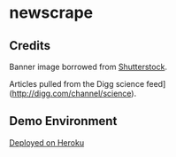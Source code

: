 # newscrape

## Credits

Banner image borrowed from [Shutterstock](https://www.shutterstock.com/).

Articles pulled from the Digg science feed](http://digg.com/channel/science).

## Demo Environment

[Deployed on Heroku]()


